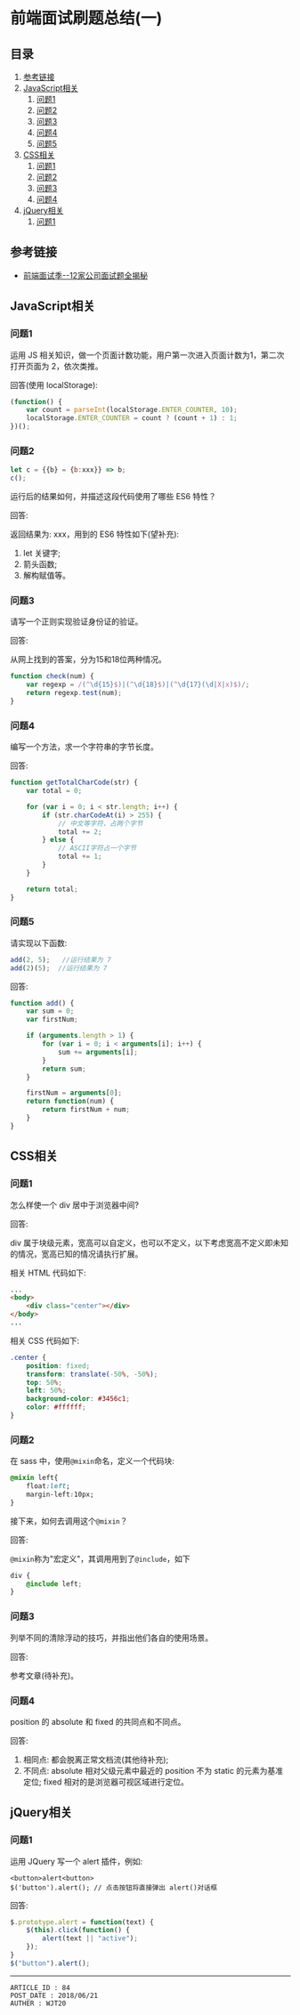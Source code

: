 
# 前端面试刷题总结(一) #

## 目录 ##

1. [参考链接](#href1)
2. [JavaScript相关](#href2)
    1. [问题1](#href2-1)
    2. [问题2](#href2-2)
    3. [问题3](#href2-3)
    4. [问题4](#href2-4)
    5. [问题5](#href2-5)
3. [CSS相关](#href3)
    1. [问题1](#href3-1)
    2. [问题2](#href3-2)
    3. [问题3](#href3-3)
    4. [问题4](#href3-4)
4. [jQuery相关](#href4)
    1. [问题1](#href4-1)

## <a name="href1">参考链接</a> ##

- [前端面试季--12家公司面试题全揭秘](https://www.jianshu.com/p/a745757c3d64)

## <a name="href2">JavaScript相关</a> ##

### <a name="href2-1">问题1</a> ###

运用 JS 相关知识，做一个页面计数功能，用户第一次进入页面计数为1，第二次打开页面为 2，依次类推。

回答(使用 localStorage):

```js
(function() {
    var count = parseInt(localStorage.ENTER_COUNTER, 10);
    localStorage.ENTER_COUNTER = count ? (count + 1) : 1;
})();
```

### <a name="href2-2">问题2</a> ###

```js
let c = {{b} = {b:xxx}} => b;
c();
```

运行后的结果如何，并描述这段代码使用了哪些 ES6 特性？

回答:

返回结果为: xxx，用到的 ES6 特性如下(望补充):

1. let 关键字;
2. 箭头函数;
3. 解构赋值等。

### <a name="href2-3">问题3</a> ###

请写一个正则实现验证身份证的验证。

回答:

从网上找到的答案，分为15和18位两种情况。

```js
function check(num) {
    var regexp = /(^\d{15}$)|(^\d{18}$)|(^\d{17}(\d|X|x)$)/;
    return regexp.test(num);
}
```

### <a name="href2-4">问题4</a> ###

编写一个方法，求一个字符串的字节长度。

回答:

```js
function getTotalCharCode(str) {
    var total = 0;

    for (var i = 0; i < str.length; i++) {
        if (str.charCodeAt(i) > 255) {
            // 中文等字符，占两个字节
            total += 2;
        } else {
            // ASCII字符占一个字节
            total += 1;
        }
    }

    return total;
}
```

### <a name="href2-5">问题5</a> ###

请实现以下函数:

```js
add(2, 5);   //运行结果为 7
add(2)(5);  //运行结果为 7
```

回答:

```js
function add() {
    var sum = 0;
    var firstNum;

    if (arguments.length > 1) {
        for (var i = 0; i < arguments[i]; i++) {
            sum += arguments[i];
        }
        return sum;
    }

    firstNum = arguments[0];
    return function(num) {
        return firstNum + num;
    }
}
```

## <a name="href3">CSS相关</a> ##

### <a name="href3-1">问题1</a> ###

怎么样使一个 div 居中于浏览器中间?

回答:

div 属于块级元素，宽高可以自定义，也可以不定义，以下考虑宽高不定义即未知的情况，宽高已知的情况请执行扩展。

相关 HTML 代码如下:

```html
...
<body>
    <div class="center"></div>
</body>
...
```

相关 CSS 代码如下:

```css
.center {
    position: fixed;
    transform: translate(-50%, -50%);
    top: 50%;
    left: 50%;
    background-color: #3456c1;
    color: #ffffff;
}
```

### <a name="href3-2">问题2</a> ###

在 sass 中，使用`@mixin`命名，定义一个代码块:

```css
@mixin left{
    float:left;
    margin-left:10px;
}
```

接下来，如何去调用这个`@mixin`？

回答:

`@mixin`称为"宏定义"，其调用用到了`@include`，如下

```css
div {
    @include left;
}
```

### <a name="href3-3">问题3</a> ###

列举不同的清除浮动的技巧，并指出他们各自的使用场景。

回答:

参考文章(待补充)。

### <a name="href3-4">问题4</a> ###

position 的 absolute 和 fixed 的共同点和不同点。

回答:

1. 相同点: 都会脱离正常文档流(其他待补充);
2. 不同点: absolute 相对父级元素中最近的 position 不为 static 的元素为基准定位; fixed 相对的是浏览器可视区域进行定位。

## <a name="href4">jQuery相关</a> ##

### <a name="href4-1">问题1</a> ###

运用 JQuery 写一个 alert 插件，例如:

```
<button>alert<button>
$('button').alert(); // 点击按钮将直接弹出 alert()对话框
```

回答:

```js
$.prototype.alert = function(text) {
    $(this).click(function() {
        alert(text || "active");
    });
}
$("button").alert();
```

---

```
ARTICLE_ID : 84
POST_DATE : 2018/06/21
AUTHER : WJT20
```
